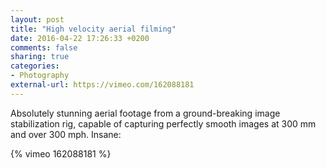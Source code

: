```yaml
---
layout: post
title: "High velocity aerial filming"
date: 2016-04-22 17:26:33 +0200
comments: false
sharing: true
categories: 
- Photography
external-url: https://vimeo.com/162088181
---
```


Absolutely stunning aerial footage from a ground-breaking image stabilization rig, capable of capturing perfectly smooth images at 300 mm and over 300 mph. Insane:

{% vimeo 162088181 %}